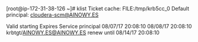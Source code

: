 [root@ip-172-31-38-126 ~]# klist
Ticket cache: FILE:/tmp/krb5cc_0
Default principal: cloudera-scm@AINOWY.ES

Valid starting     Expires            Service principal
08/07/17 20:08:10  08/08/17 20:08:10  krbtgt/AINOWY.ES@AINOWY.ES
        renew until 08/14/17 20:08:10
